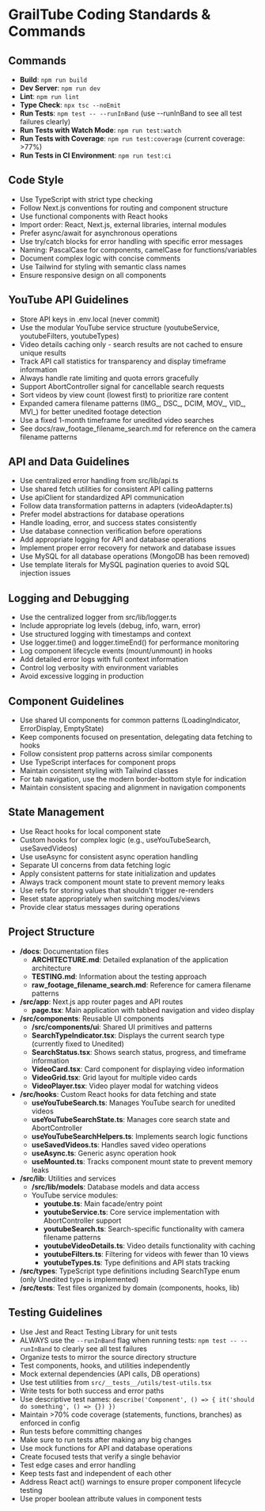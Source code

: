 # GrailTube Coding Standards & Commands

## Commands
- **Build**: `npm run build`
- **Dev Server**: `npm run dev`
- **Lint**: `npm run lint`
- **Type Check**: `npx tsc --noEmit`
- **Run Tests**: `npm test -- --runInBand` (use --runInBand to see all test failures clearly)
- **Run Tests with Watch Mode**: `npm run test:watch`
- **Run Tests with Coverage**: `npm run test:coverage` (current coverage: >77%)
- **Run Tests in CI Environment**: `npm run test:ci`

## Code Style
- Use TypeScript with strict type checking
- Follow Next.js conventions for routing and component structure
- Use functional components with React hooks
- Import order: React, Next.js, external libraries, internal modules
- Prefer async/await for asynchronous operations
- Use try/catch blocks for error handling with specific error messages
- Naming: PascalCase for components, camelCase for functions/variables
- Document complex logic with concise comments
- Use Tailwind for styling with semantic class names
- Ensure responsive design on all components

## YouTube API Guidelines
- Store API keys in .env.local (never commit)
- Use the modular YouTube service structure (youtubeService, youtubeFilters, youtubeTypes)
- Video details caching only - search results are not cached to ensure unique results
- Track API call statistics for transparency and display timeframe information
- Always handle rate limiting and quota errors gracefully
- Support AbortController signal for cancellable search requests
- Sort videos by view count (lowest first) to prioritize rare content
- Expanded camera filename patterns (IMG_, DSC_, DCIM, MOV_, VID_, MVI_) for better unedited footage detection
- Use a fixed 1-month timeframe for unedited video searches
- See docs/raw_footage_filename_search.md for reference on the camera filename patterns

## API and Data Guidelines
- Use centralized error handling from src/lib/api.ts
- Use shared fetch utilities for consistent API calling patterns
- Use apiClient for standardized API communication
- Follow data transformation patterns in adapters (videoAdapter.ts)
- Prefer model abstractions for database operations
- Handle loading, error, and success states consistently
- Use database connection verification before operations
- Add appropriate logging for API and database operations
- Implement proper error recovery for network and database issues
- Use MySQL for all database operations (MongoDB has been removed)
- Use template literals for MySQL pagination queries to avoid SQL injection issues

## Logging and Debugging
- Use the centralized logger from src/lib/logger.ts
- Include appropriate log levels (debug, info, warn, error)
- Use structured logging with timestamps and context
- Use logger.time() and logger.timeEnd() for performance monitoring
- Log component lifecycle events (mount/unmount) in hooks
- Add detailed error logs with full context information
- Control log verbosity with environment variables
- Avoid excessive logging in production

## Component Guidelines
- Use shared UI components for common patterns (LoadingIndicator, ErrorDisplay, EmptyState)
- Keep components focused on presentation, delegating data fetching to hooks
- Follow consistent prop patterns across similar components
- Use TypeScript interfaces for component props
- Maintain consistent styling with Tailwind classes
- For tab navigation, use the modern border-bottom style for indication
- Maintain consistent spacing and alignment in navigation components

## State Management
- Use React hooks for local component state
- Custom hooks for complex logic (e.g., useYouTubeSearch, useSavedVideos)
- Use useAsync for consistent async operation handling
- Separate UI concerns from data fetching logic
- Apply consistent patterns for state initialization and updates
- Always track component mount state to prevent memory leaks
- Use refs for storing values that shouldn't trigger re-renders
- Reset state appropriately when switching modes/views
- Provide clear status messages during operations

## Project Structure
- **/docs**: Documentation files
  - **ARCHITECTURE.md**: Detailed explanation of the application architecture
  - **TESTING.md**: Information about the testing approach
  - **raw_footage_filename_search.md**: Reference for camera filename patterns
- **/src/app**: Next.js app router pages and API routes
  - **page.tsx**: Main application with tabbed navigation and video display
- **/src/components**: Reusable UI components
  - **/src/components/ui**: Shared UI primitives and patterns
  - **SearchTypeIndicator.tsx**: Displays the current search type (currently fixed to Unedited)
  - **SearchStatus.tsx**: Shows search status, progress, and timeframe information
  - **VideoCard.tsx**: Card component for displaying video information
  - **VideoGrid.tsx**: Grid layout for multiple video cards
  - **VideoPlayer.tsx**: Video player modal for watching videos
- **/src/hooks**: Custom React hooks for data fetching and state
  - **useYouTubeSearch.ts**: Manages YouTube search for unedited videos
  - **useYouTubeSearchState.ts**: Manages core search state and AbortController
  - **useYouTubeSearchHelpers.ts**: Implements search logic functions
  - **useSavedVideos.ts**: Handles saved video operations
  - **useAsync.ts**: Generic async operation hook
  - **useMounted.ts**: Tracks component mount state to prevent memory leaks
- **/src/lib**: Utilities and services
  - **/src/lib/models**: Database models and data access
  - YouTube service modules:
    - **youtube.ts**: Main facade/entry point
    - **youtubeService.ts**: Core service implementation with AbortController support
    - **youtubeSearch.ts**: Search-specific functionality with camera filename patterns 
    - **youtubeVideoDetails.ts**: Video details functionality with caching
    - **youtubeFilters.ts**: Filtering for videos with fewer than 10 views
    - **youtubeTypes.ts**: Type definitions and API stats tracking
- **/src/types**: TypeScript type definitions including SearchType enum (only Unedited type is implemented)
- **/src/__tests__**: Test files organized by domain (components, hooks, lib)

## Testing Guidelines
- Use Jest and React Testing Library for unit tests
- ALWAYS use the `--runInBand` flag when running tests: `npm test -- --runInBand` to clearly see all test failures
- Organize tests to mirror the source directory structure
- Test components, hooks, and utilities independently
- Mock external dependencies (API calls, DB operations)
- Use test utilities from `src/__tests__/utils/test-utils.tsx`
- Write tests for both success and error paths
- Use descriptive test names: `describe('Component', () => { it('should do something', () => {}) })`
- Maintain >70% code coverage (statements, functions, branches) as enforced in config
- Run tests before committing changes
- Make sure to run tests after making any big changes
- Use mock functions for API and database operations
- Create focused tests that verify a single behavior
- Test edge cases and error handling
- Keep tests fast and independent of each other
- Address React act() warnings to ensure proper component lifecycle testing
- Use proper boolean attribute values in component tests